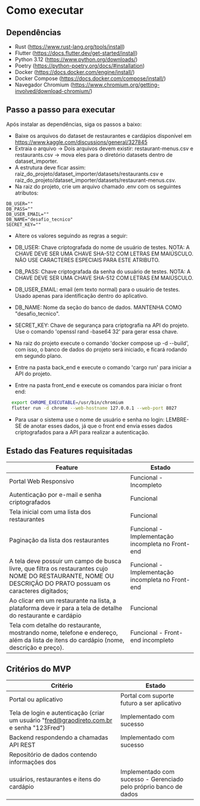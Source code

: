 # Como executar

## Dependências
* Rust (https://www.rust-lang.org/tools/install)
* Flutter (https://docs.flutter.dev/get-started/install)
* Python 3.12 (https://www.python.org/downloads/)
* Poetry (https://python-poetry.org/docs/#installation)
* Docker (https://docs.docker.com/engine/install/)
* Docker Compose (https://docs.docker.com/compose/install/)
* Navegador Chromium (https://www.chromium.org/getting-involved/download-chromium/)

## Passo a passo para executar

Após instalar as dependências, siga os passos a baixo:

* Baixe os arquivos do dataset de restaurantes e cardápios disponível em https://www.kaggle.com/discussions/general/327845
* Extraia o arquivo -> Dois arquivos devem existir: restaurant-menus.csv e restaurants.csv -> mova eles para o diretório datasets dentro de dataset_importer.
* A estrutura deve ficar assim: raiz_do_projeto/dataset_importer/datasets/restaurants.csv e raiz_do_projeto/dataset_importer/datasets/restaurant-menus.csv.
* Na raiz do projeto, crie um arquivo chamado .env com os seguintes atributos:
```env
DB_USER=""
DB_PASS=""
DB_USER_EMAIL=""
DB_NAME="desafio_tecnico"
SECRET_KEY=""
```
* Altere os valores seguindo as regras a seguir:
* DB_USER: Chave criptografada do nome de usuário de testes. NOTA: A CHAVE DEVE SER UMA CHAVE SHA-512 COM LETRAS EM MAIÚSCULO. NÃO USE CARACTERES ESPECIAIS PARA ESTE ATRIBUTO.
* DB_PASS: Chave criptografada da senha do usuário de testes. NOTA: A CHAVE DEVE SER UMA CHAVE SHA-512 COM LETRAS EM MAIÚSCULO. 
* DB_USER_EMAIL: email (em texto normal) para o usuário de testes. Usado apenas para identificação dentro do aplicativo.
* DB_NAME: Nome da seção do banco de dados. MANTENHA COMO "desafio_tecnico".
* SECRET_KEY: Chave de segurança para criptografia na API do projeto. Use o comando 'openssl rand -base64 32' para gerar essa chave.

*  Na raiz do projeto execute o comando 'docker compose up -d --build', com isso, o banco de dados do projeto será iniciado, e ficará rodando em segundo plano.
* Entre na pasta back_end e execute o comando 'cargo run' para iniciar a API do projeto.
* Entre na pasta front_end e execute os comandos para iniciar o front end: 
```sh
  export CHROME_EXECUTABLE=/usr/bin/chromium
  flutter run -d chrome --web-hostname 127.0.0.1 --web-port 8027
```

* Para usar o sistema use o nome de usuário e senha no login: LEMBRE-SE de anotar esses dados, já que o front end envia esses dados criptografados para a API para realizar a autenticação.

## Estado das Features requisitadas

| Feature  | Estado |
| ------------- | ------------- |
| Portal Web Responsivo  | Funcional - Incompleto  |
| Autenticação por e-mail e senha criptografados  | Funcional  |
| Tela inicial com uma lista dos restaurantes  | Funcional  |
| Paginação da lista dos restaurantes  | Funcional - Implementação incompleta no Front-end  |
| A tela deve possuir um campo de busca livre, que filtra os restaurantes cujo NOME DO RESTAURANTE, NOME OU DESCRIÇÃO DO PRATO possuam os caracteres digitados;  | Funcional - Implementação incompleta no Front-end  |
| Ao clicar em um restaurante na lista, a plataforma deve ir para a tela de detalhe do restaurante e cardápio  | Funcional  |
| Tela com detalhe do restaurante, mostrando nome, telefone e endereço, além da lista de itens do cardápio (nome, descrição e preço).  | Funcional - Front-end incompleto  |

## Critérios do MVP

| Critério  | Estado |
| ------------- | ------------- |
| Portal ou aplicativo  | Portal com suporte futuro a ser aplicativo  |
| Tela de login e autenticação (criar um usuário "fred@graodireto.com.br e senha "123Fred")  | Implementado com sucesso  |
| Backend respondendo a chamadas API REST  | Implementado com sucesso  |
| Repositório de dados contendo informações dos
usuários, restaurantes e itens do cardápio  | Implementado com sucesso - Gerenciado pelo próprio banco de dados  |